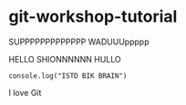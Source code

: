 # git-workshop-tutorial
SUPPPPPPPPPPPPP
WADUUUppppp

HELLO SHIONNNNNN
HULLO

```
console.log("ISTD BIK BRAIN")
```
I love Git


